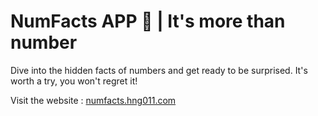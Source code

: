 # NumFacts APP 👀 | It's more than number

Dive into the hidden facts of numbers and get ready to be surprised. It's worth a try, you won't regret it!

Visit the website : [numfacts.hng011.com](numfacts.hng011.com)